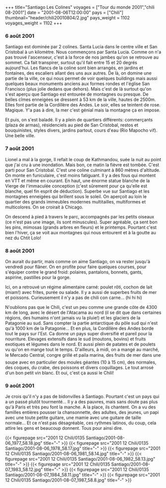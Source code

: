 +++
title="Santiago Les Colines"
voyages = ["Tour du monde 2001","chili 08-2001"]
date = "2001-08-06T12:00:00"
pays = ["Chili"]
thumbnail="header/chili20010804/2.jpg"
pays_weight = 1102
voyages_weight = 1102
+++
### 6 août 2001

Santiago est dominée par 2 colines. Santa Lucia dans le centre ville et San 
Cristobal à un kilomètre. Nous commençons par Santa Lucia. Comme on n'a pas 
trouvé l'ascenseur, c'est à la force de nos jambes qu'on se retrouve au sommet. 
Ca fait transpirer, surtout qu'il fait entre 15 et 20 degrés aujourd'hui. Les 
flancs de la coline sont bien arrangés, en jardins et fontaines, des escaliers 
allant des uns aux autres. De là, on domine une partie de la ville, ce qui nous 
permet de voir quelques buildings mais aussi quelques beaux monuments anciens 
aux formes rondes et l'église San Francisco (plus jolie dedans que dehors). 
Mais c'est de là surtout qu'on s'est aperçu que Santiago est entourée de montagnes 
ou presque. De belles cîmes enneigées se dressent à 53 km de la ville, hautes 
de 2500m. Elles font partie de la Cordillère des Andes. Le soir, elles se teintent 
de rose. Magique. Y'a pas à dire, la mer c'est génial mais la montagne ça en 
impose.

Et puis, on s'est baladé. Il y a plein de quartiers différents: commerçants 
(plaza de armas), résidenciels au pied de San Cristobal, restos et bouquinistes, 
styles divers, jardins partout, cours d'eau (Rio Mapocho vif). Une belle ville.

### 7 août 2001

Lionel a mal à la gorge, Il refait le coup de Kathmandou, suée la nuit au point 
que j'ai cru à une inondation. Mais bon, ce matin la fièvre est tombée. C'est 
parti pour San Cristobal. C'est une coline culminant à 860 mètres d'altitude. 
On monte en funiculaire, c'est moins fatiguant. Il y a des fous qui montent 
en VTT et même en courant. En haut, une énorme statue blanche de la Vierge de 
l'immaculée conception (c'est sûrement pour ça qu'elle est blanche, quel fin 
esprit de déduction). Superbe vue sur Santiago et les montagnes enneigées qui 
brillent sous le soleil. On aperçoit au loin le quartier des grands immeubles 
modernes multitailles, multiformes et multicolores. On se croirait à Chicago.

On descend à pied à travers le parc, accompagnés par les petits oiseaux (ce 
n'est pas une image, ils sont minuscules). Super agréable, ça sent bon les pins, 
mimosas (grands arbres en fleurs) et le printemps. Pourtant c'est bien l'hiver, 
ça se voit aux montagnes qui nous entourent et à la goutte au nez du Chtit Lolo!

### 8 août 2001

On aurait du partir, mais comme on aime Santiago, on va rester jusqu'à vendredi 
pour flâner. On en profite pour faire quelques courses, pour s'équiper contre 
le grand froid: polaires, pantalons, bonnets, gants, aspirine, pastilles pour 
la gorge. 

Ici, on a retrouvé un régime alimentaire carné: poulet rôti, cochon de lait 
(miam!) avec frites, purée ou salade. Il y a aussi de superbes fruits de mer 
et poissons. Curieusement il n'y a pas de chili con carne... (hi hi hi) 

N'oublions pas que le Chili, c'est un peu comme une grande côte de 4300 km 
de long, avec le désert de l'Atacama au nord (il se dit que dans certaines régions, 
des humains n'ont jamais vu la pluie!) et les glaciers de la Patagonie au sud. 
Sans compter la partie antarctique du pôle sud qui n'est qu'à 1000 km de la 
Patagonie... Et en plus, la Cordillère des Andes borde tout le pays sur l'Est. 
Ca donne un pays super diversifié et pareil pour la nourriture. Elevages extensifs 
dans le sud (moutons, bovins) et fruits exotiques et légumes dans le nord. Et 
aussi plein de patates et de poulets vu qu'on en mange tout le temps. D'ailleurs, 
à midi, on a mangé au marché, le Mercado Central, congre grillé et paila marina, 
des fruits de mer dans une soupe avec en particulier des moules géantes (10 
à 15 cm), des normales, des coques, du crabe, des poissons et divers coquillages. 
Le tout arrosé d'un bon petit vin blanc. Et oui, c'est ça aussi le Chili!

### 9 août 2001

Je crois qu'il n'y a pas de bidonvilles à Santiago. Pourtant c'est un pays 
qui a un passé plutôt tourmenté... Il y a des pauvres, mais sans doute pas plus 
qu'à Paris et très peu font la manche. A la place, ils chantent. On a vu des 
familles entières pousser la chansonnette, des adultes, des jeunes, un papi 
avec une toute petite guitare, une mamie avec une guitare de taille normale... 
Et ce n'est pas désagréable, ces rythmes latinos, du coup, cela attire les gens 
et beaucoup donnent. Tous pour ainsi dire.


<div id="TOTO">{{< figurepage src="2001 12 Chili/0135 Santiago/2001-08-06_1977_58.18.jpg" title="-"  >}}
{{< figurepage src="2001 12 Chili/0135 Santiago/2001-08-06_1978_58.17.jpg" title="-"  >}}
{{< figurepage src="2001 12 Chili/0135 Santiago/2001-08-06_1981_58.14.jpg" title="-"  >}}
{{< figurepage src="2001 12 Chili/0135 Santiago/2001-08-06_1982_58.13.jpg" title="-"  >}}
{{< figurepage src="2001 12 Chili/0135 Santiago/2001-08-07_1983_58.12.jpg" title="-"  >}}
{{< figurepage src="2001 12 Chili/0135 Santiago/2001-08-07_1984_58.11.jpg" title="-"  >}}
{{< figurepage src="2001 12 Chili/0135 Santiago/2001-08-07_1987_58.8.jpg" title="-"  >}}
</DIV>

